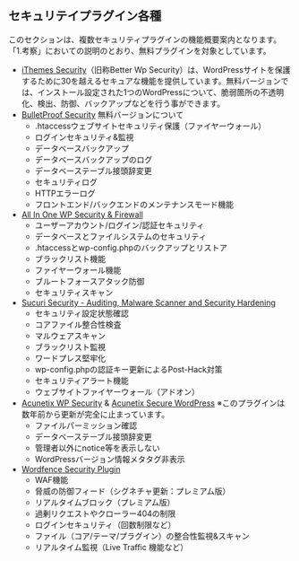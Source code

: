 ## セキュリテイプラグイン各種

このセクションは、複数セキュリティプラグインの機能概要案内となります。「1.考察」においての説明のとおり、無料プラグインを対象としています。

- [iThemes Security](https://wordpress.org/plugins/better-wp-security/)（旧称Better Wp Security）は、WordPressサイトを保護するために30を越えるセキュアな機能を提供しています。無料バージョンでは、インストール設定された1つのWordPressについて、脆弱箇所の不透明化、検出、防御、バックアップなどを行う事ができます。
- [BulletProof Security](https://wordpress.org/plugins/bulletproof-security/) 無料バージョンについて
  - .htaccessウェブサイトセキュリティ保護（ファイヤーウォール）
  - ログインセキュリティ&監視
  - データベースバックアップ
  - データベースバックアップのログ
  - データベーステーブル接頭辞変更
  - セキュリティログ
  - HTTPエラーログ
  - フロントエンド/バックエンドのメンテナンスモード機能
- [All In One WP Security & Firewall](https://ja.wordpress.org/plugins/all-in-one-wp-security-and-firewall/)
  - ユーザーアカウント/ログイン/認証セキュリティ
  - データベースとファイルシステムのセキュリティ
  - .htaccessとwp-config.phpのバックアップとリストア
  - ブラックリスト機能
  - ファイヤーウォール機能
  - ブルートフォースアタック防御
  - セキュリティスキャン
- [Sucuri Security - Auditing, Malware Scanner and Security Hardening](https://wordpress.org/plugins/sucuri-scanner/)
  - セキュリティ設定状態確認
  - コアファイル整合性検査
  - マルウェアスキャン
  - ブラックリスト監視
  - ワードプレス堅牢化
  - wp-config.phpの認証キー更新によるPost-Hack対策
  - セキュリティアラート機能
  - ウェブサイトファイヤーウォール（アドオン）
- [Acunetix WP Security](https://wordpress.org/plugins/wp-security-scan/) & [Acunetix Secure WordPress](https://wordpress.org/plugins/secure-wordpress/) ※このプラグインは数年前から更新が完全に止まっています。
  - ファイルパーミッション確認
  - データベーステーブル接頭辞変更
  - 管理者以外にnotice等を表示しない
  - WordPressバージョン情報メタタグ非表示
- [Wordfence Security Plugin](https://en-gb.wordpress.org/plugins/wordfence/)
  - WAF機能
  - 脅威の防御フィード（シグネチャ更新：プレミアム版）
  - リアルタイムブロック（プレミアム版）
  - 過剰リクエストやクローラー404の制限
  - ログインセキュリティ（回数制限など）
  - ファイル（コア/テーマ/プラグイン）の整合性監視&スキャン
  - リアルタイム監視（Live Traffic 機能など）
